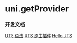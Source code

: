 # uni.getProvider

### 开发文档
[UTS 语法](https://uniapp.dcloud.net.cn/tutorial/syntax-uts.html)
[UTS 原生插件](https://uniapp.dcloud.net.cn/plugin/uts-plugin.html)
[Hello UTS](https://gitcode.net/dcloud/hello-uts/-/tree/dev)